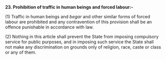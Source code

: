 **23. Prohibition of traffic in human beings and forced labour:-** 

(1) Traffic in human beings and _begar_ and other similar forms of forced labour are prohibited and any contravention of this provision shall be an offence punishable in accordance with law.

(2) Nothing in this article shall prevent the State from imposing compulsory service for public purposes, and in imposing such service the State shall not make any discrimination on grounds only of religion, race, caste or class or any of them.